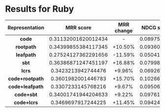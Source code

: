 # Results for Ruby

| Representation | MRR score | MRR change | NDCG score | NDCG change | wandb link |
| :-: | :-: | :-: | :-: | :-: | :-: |
| __code__ | 0.31132001620012434 | - | 0.089750181 | - | [le87ame5](https://wandb.ai/jianguda/CodeSearchNet/runs/le87ame5) |
| __rootpath__ | 0.34399855384117345 | +10.50% | 0.093600612 | +4.29% | [2qg3xec7](https://wandb.ai/jianguda/CodeSearchNet/runs/2qg3xec7) |
| __leafpath__ | 0.27524127362291656 | -11.59% | 0.050411280 | -43.83% | [yci1z3gl](https://wandb.ai/jianguda/CodeSearchNet/runs/yci1z3gl) |
| __sbt__ | 0.36386871247451197 | +16.88% | 0.079985646 | -10.88% | [2nei0zbj](https://wandb.ai/jianguda/CodeSearchNet/runs/2nei0zbj) |
| __lcrs__ | 0.3423213942744476 | +9.96% | 0.069262456 | -22.83% | [3lne3py8](https://wandb.ai/jianguda/CodeSearchNet/runs/3lne3py8) |
| __code+rootpath__ | 0.3601982001446783 | +15.70% | 0.102663585 | +14.39% | [2uq7mhu2](https://wandb.ai/jianguda/CodeSearchNet/runs/2uq7mhu2) |
| __code+leafpath__ | 0.3307233145768216 | +9.67% | 0.095065843 | +5.92% | [1zzx1qxx](https://wandb.ai/jianguda/CodeSearchNet/runs/1zzx1qxx) |
| __code+sbt__ | 0.34001741944204633 | +9.22% | 0.097615669 | +8.76% | [1h19svco](https://wandb.ai/jianguda/CodeSearchNet/runs/1h19svco) |
| __code+lcrs__ | 0.3469697917244225 | +11.45% | 0.094249071 | +5.01% | [1si50de8](https://wandb.ai/jianguda/CodeSearchNet/runs/1si50de8) |

<!-- # code

https://wandb.ai/jianguda/CodeSearchNet/runs/le87ame5
NDCG Average: 0.089750181
ruby - Valid Mean MRR: 0.3568026861218301, Test Mean MRR: 0.31132001620012434

# rootpath

https://wandb.ai/jianguda/CodeSearchNet/runs/2qg3xec7
NDCG Average: 0.093600612
ruby - Valid Mean MRR: 0.38049641754773766, Test Mean MRR: 0.34399855384117345
+10.50%

# leafpath

https://wandb.ai/jianguda/CodeSearchNet/runs/yci1z3gl
NDCG Average: 0.050411280
ruby - Valid Mean MRR: 0.30456978245730837, Test Mean MRR: 0.27524127362291656
-11.59%

# sbt

https://wandb.ai/jianguda/CodeSearchNet/runs/2nei0zbj
NDCG Average: 0.079985646
ruby - Valid Mean MRR: 0.4118084858823925, Test Mean MRR: 0.36386871247451197
+16.88%

# lcrs

https://wandb.ai/jianguda/CodeSearchNet/runs/3lne3py8
NDCG Average: 0.069262456
ruby - Valid Mean MRR: 0.37561116226904756, Test Mean MRR: 0.3423213942744476
+9.96%

# mm_code_rootpath

https://wandb.ai/jianguda/CodeSearchNet/runs/2uq7mhu2
NDCG Average: 0.102663585
ruby - Valid Mean MRR: 0.3881894312281135, Test Mean MRR: 0.3601982001446783
+15.70%

# mm_code_leafpath

https://wandb.ai/jianguda/CodeSearchNet/runs/1zzx1qxx
NDCG Average: 0.095065843
ruby - Valid Mean MRR: 0.3640003340275446, Test Mean MRR: 0.3307233145768216
+9.67%

# mm_code_sbt

https://wandb.ai/jianguda/CodeSearchNet/runs/1h19svco
NDCG Average: 0.097615669
ruby - Valid Mean MRR: 0.3880923066424343, Test Mean MRR: 0.34001741944204633
+9.22%

# mm_code_lcrs

https://wandb.ai/jianguda/CodeSearchNet/runs/1si50de8
NDCG Average: 0.094249071
ruby - Valid Mean MRR: 0.39882876858629246, Test Mean MRR: 0.3469697917244225
+11.45% -->
